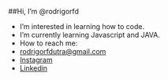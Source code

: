 ##Hi, I’m @rodrigorfd
- I’m interested in learning how to code.
- I’m currently learning  Javascript and JAVA.
- How to reach me: 
- rodrigorfdutra@gmail.com
- [Instagram](https://www.instagram.com/rodrigo.rfd/)
- [Linkedin](https://www.linkedin.com/in/rodrigo-francisco-a32183211/)

<!---
rodrigorfd/rodrigorfd is a ✨ special ✨ repository because its `README.md` (this file) appears on your GitHub profile.
You can click the Preview link to take a look at your changes.
--->
